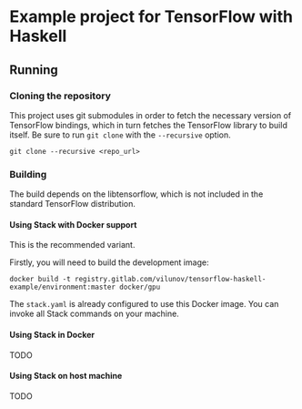 # Example project for TensorFlow with Haskell

## Running

### Cloning the repository

This project uses git submodules in order to fetch the necessary version of
TensorFlow bindings, which in turn fetches the TensorFlow library to build
itself. Be sure to run `git clone` with the `--recursive` option.

    git clone --recursive <repo_url>

### Building

The build depends on the libtensorflow, which is not included in the standard
TensorFlow distribution.

#### Using Stack with Docker support

This is the recommended variant.

Firstly, you will need to build the development image:

    docker build -t registry.gitlab.com/vilunov/tensorflow-haskell-example/environment:master docker/gpu

The `stack.yaml` is already configured to use this Docker image. You can invoke
all Stack commands on your machine.

#### Using Stack in Docker

TODO

#### Using Stack on host machine

TODO
